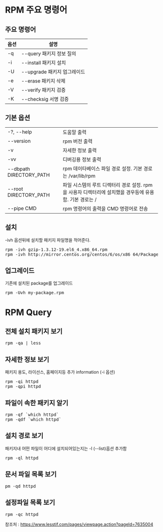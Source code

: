 


# RPM 주요 명령어 #

## 주요 명령어 ##

| 옵션  |  설명   | 
|---|---|  
|-q	|--query	패키지 정보 질의 |  
|-i	|--install	패키지 설치 |  
|-U	|--upgrade	패키지 업그레이드 |  
|-e	|--erase	패키지 삭제 |  
|-V	|--verify	패키지 검증 |  
|-K	|--checksig	서명 검증 |  



## 기본 옵션 ##
|    |    |
|----|----|
| -?,  --help | 도움말 출력  |
| --version  | rpm 버전 출력 |
| -v  | 자세한 정보 출력 |
| -vv  | 디버깅용 정보 출력 |
| --dbpath DIRECTORY_PATH  | rpm 데이타베이스 파일 경로 설정. 기본 경로는 /var/lib/rpm  |
| --root DIRECTORY_PATH  | 파일 시스템의 루트 디렉터리 경로 설정. rpm 을 사용자 디렉터리에 설치했을 경우등에 유용함. 기본 경로는 /  |
| --pipe CMD  | rpm 명령어의 출력을 CMD 명령어로 전송 |


## 설치 ##
-ivh 옵션뒤에 설치할 패키지 파일명을 적어준다.
<pre>
rpm -ivh gzip-1.3.12-19.el6_4.x86_64.rpm
rpm -ivh http://mirror.centos.org/centos/6/os/x86_64/Packages/gzip-1.3.12-19.el6_4.x86_64.rpm
</pre>

## 업그레이드 ##
기존에 설치된 package를 업그레이드
<pre>
rpm -Uvh my-package.rpm
</pre>



# RPM Query #

## 전체 설치 패키지 보기 ##
<pre>
rpm -qa | less
</pre>

## 자세한 정보 보기 ##
패키지 용도, 라이선스, 홈페이지등 추가 information (-i 옵션)
<pre>
rpm -qi httpd
rpm -qpi httpd
</pre>


## 파일이 속한 패키지 알기 ##
<pre>
rpm -qf `which httpd`
rpm -qdf `which httpd`  
</pre>


## 설치 경로 보기 ##
패키지내 어떤 파일이 어디에 설치되어있는지는 -l (--list)옵션 추가함
<pre>
rpm -ql httpd
</pre>


## 문서 파일 목록 보기 ##
<pre>
pm -qd httpd  
</pre>

## 설정파일 목록 보기 ##

<pre>
rpm -qc httpd 
</pre>







참조처 : https://www.lesstif.com/pages/viewpage.action?pageId=7635004


